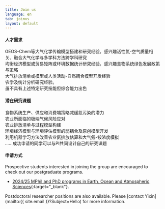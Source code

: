 ```yaml
---
title: Join us
language: en
tab: joinus
layout: default
---
```





<h4>人才需求</h4>
<!-- 换行 -->
GEOS-Chem等大气化学传输模型搭建和研究经验，感兴趣活性氮-空气质量相关、融合大气化学与多学科方法跨学科研究
<br>
均衡经济模型或贸易矩阵或环境数据统计研究经验，感兴趣食物系统绿色发展政策与策略
<br>
大气排放清单或模型或人类活动-自然耦合模型开发经验
<br>
农学及统计分析研究经验。
<br>
虽不具有上述特定研究技能但综合能力出色

<h4>潜在研究课题</h4>
<!-- 换行 -->
食物系统生产、供应和消费端策略减缓氮污染的潜力
<br>
农业所面临的极端气候风险应对
<br>
农业排放清单与过程模型构建
<br>
环境经济模型与环境评估模型的弱耦合及原创模型开发
<br>
利用机器学习方法改善农业氨排放估算和大气氨-铵浓度模拟
<br>
......成功申请的同学可以与PI共同设计自己的研究课题

<h4>申请方式</h4>
<!-- 换行 -->
Prospective students interested in joining the group are encouraged to check out our postgraduate programs.

- [2024/25 MPhil and PhD programs in Earth, Ocean and Atmospheric Sciences](https://fytgs.hkust-gz.edu.cn/programs/2024-25/function-hub/earth-ocean-and-atmospheric-sciences-3){:target="_blank"}.

Postdoctoral researcher positions are also available. Please [contact Yixin](mailto:{{ site.email }}?Subject=Hello) for more information.
